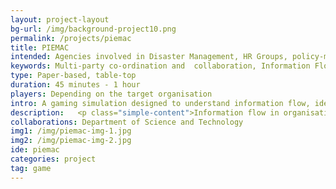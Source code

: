 ```yaml
---
layout: project-layout
bg-url: /img/background-project10.png
permalink: /projects/piemac
title: PIEMAC
intended: Agencies involved in Disaster Management, HR Groups, policy-making bodies and other such organisations where information flow involves multi-party coordination and collaboration.
keywords: Multi-party co-ordination and  collaboration, Information Flow, Protocols, SOPs
type: Paper-based, table-top
duration: 45 minutes - 1 hour
players: Depending on the target organisation
intro: A gaming simulation designed to understand information flow, identify loopholes, and understand the evolution of communication protocols within organisations.
description:   <p class="simple-content">Information flow in organisations shapes the way an organisation functions, the efficiency with which individuals can act, and the way the organisation plans its future. However, providing relevant information at the right time to the right people is often a challenge. Personal and informal networks play a vital role in shaping the flow of information. Such information flow is usually based on organisational standard operating protocols (SOPs). The primary objectives of this game are <br/>1. To identify loopholes and bottlenecks in these protocols, especially when such protocols have been adopted from elsewhere. <br/>2. To study how protocols evolve within an organisation.<p/><p class="simple-content">Questions such as how the content of a message changes as it "flows" through an organisation (Chinese Whispers!), or the effect of spurious messages on information flow etc. can be answered using this game. In one instance of the game, it was seen that the protocol proved stable even when multiple spurious and misleading messages were introduced into the system.<p/><p class="simple-content">Organisations inevitably evolve methods of communication to suit the people in the organisation. Such methods, when formalised, can become (secondary) protocols of information flow within the organisation. Through multiple runs of the game, it is possible to evolve such protocols, formalise and test them.<p/>
collaborations: Department of Science and Technology
img1: /img/piemac-img-1.jpg
img2: /img/piemac-img-2.jpg
ide: piemac
categories: project
tag: game 
---
```

